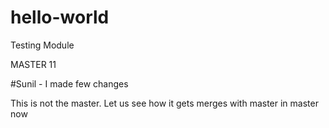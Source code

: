 # hello-world
Testing Module

MASTER 11

#Sunil - I made few changes

This is not the master. Let us see how it gets merges with master
in master now
